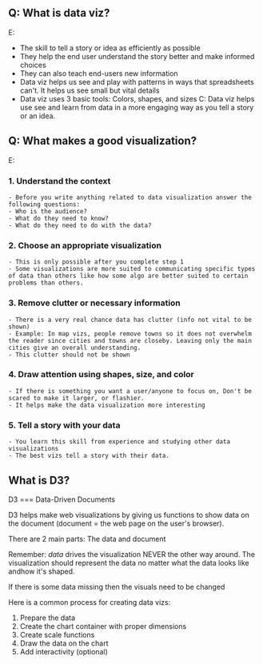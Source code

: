 ## Q: What is data viz?
E: 
- The skill to tell a story or idea as efficiently as possible
- They help the end user understand the story better and make informed choices
- They can also teach end-users new information
- Data viz helps us see and play with patterns in ways that spreadsheets can't. It helps us see small but vital details
- Data viz uses 3 basic tools: Colors, shapes, and sizes
C: Data viz helps use see and learn from data in a more engaging way as you tell a story or an idea.  

## Q: What makes a good visualization?
E: 
### 1. Understand the context

	- Before you write anything related to data visualization answer the following questions: 
	- Who is the audience?
	- What do they need to know?
	- What do they need to do with the data?

### 2. Choose an appropriate visualization
	- This is only possible after you complete step 1
	- Some visualizations are more suited to communicating specific types of data than others like how some algo are better suited to certain problems than others. 

### 3. Remove clutter or necessary information
	- There is a very real chance data has clutter (info not vital to be shown)
	- Example: In map vizs, people remove towns so it does not overwhelm the reader since cities and towns are closeby. Leaving only the main cities give an overall understanding. 
	- This clutter should not be shown 

### 4. Draw attention using shapes, size, and color
	- If there is something you want a user/anyone to focus on, Don't be scared to make it larger, or flashier. 
	- It helps make the data visualization more interesting

### 5. Tell a story with your data
	- You learn this skill from experience and studying other data visualizations
	- The best vizs tell a story with their data. 

## What is D3?

D3 === Data-Driven Documents

D3 helps make web visualizations by giving us functions to show data on the document (document = the web page on the user's browser).

There are 2 main parts: The data and document

Remember: *data* drives the visualization NEVER the other way around. The visualization should represent the data no matter what the data looks like andhow it's shaped. 

If there is some data missing then the visuals need to be changed 


Here is a common process for creating data vizs:
1. Prepare the data
2. Create the chart container with proper dimensions
3. Create scale functions
4. Draw the data on the chart
5. Add interactivity (optional) 


